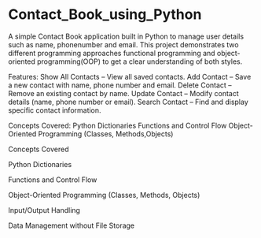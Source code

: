 # Contact_Book_using_Python

A simple Contact Book application built in Python to manage user details such as name, phonenumber and email. This project demonstrates two different programming approaches functional programming and object-oriented programming(OOP) to get a clear understanding of both styles.

Features:
Show All Contacts – View all saved contacts.
Add Contact – Save a new contact with name, phone number and email.
Delete Contact – Remove an existing contact by name.
Update Contact – Modify contact details (name, phone number or email).
Search Contact – Find and display specific contact information.

Concepts Covered:
Python Dictionaries
Functions and Control Flow
Object-Oriented Programming (Classes, Methods,Objects)

Concepts Covered

Python Dictionaries

Functions and Control Flow

Object-Oriented Programming (Classes, Methods, Objects)

Input/Output Handling

Data Management without File Storage
